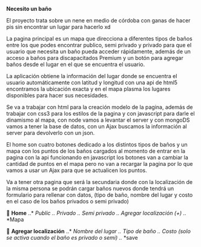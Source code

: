  **Necesito un baño**
 
El proyecto trata sobre un nene en medio de córdoba con ganas de hacer pis sin encontrar un lugar para hacerlo xd

La pagina principal es un mapa que direcciona a diferentes tipos de baños entre los que podes encontrar publico, semi privado y privado para que el usuario que necesita un baño pueda acceder rápidamente, además de un acceso a baños para discapacitados Premium y un botón para agregar baños desde el lugar en el que se encuentra el usuario.

La aplicación obtiene la información del lugar donde se encuentra el usuario automáticamente con latitud y longitud con una api de html5 encontramos la ubicación exacta  y en el mapa plasma los lugares disponibles para hacer sus necesidades.

Se va a trabajar con html para la creación modelo de la pagina, además de trabajar con css3 para los estilos de la pagina y con javascript para darle el dinamismo al mapa, con node vamos a levantar el server y con mongoDS vamos a tener la base de datos, con un Ajax buscamos la información al server para devolverlo con un json.

El home son cuatro botones dedicado a los distintos tipos de baños y un mapa con los puntos de los baños cargados al momento de entrar en la pagina con la api funcionando en javascript los botones van a cambiar la cantidad de puntos en el mapa pero no van a recargar la pagina por lo que vamos a usar un Ajax para que se actualicen los puntos.

Va a tener otra pagina que será la secundaria donde con la localización de la misma persona se podrán cargar baños nuevos donde tendrá un formulario para rellenar con datos, (tipo de baño, nombre del lugar y costo en el caso  de los baños privados o semi privado) 

    **Home**
..*	*Public 
..* *Privado
..* *Semi privado
..* *Agregar localización (+)
..* *Mapa

	 **Agregar localización**
..*	*Nombre del lugar 
..*	*Tipo de baño 
..*	*Costo (solo se activa cuando el baño es privado o semi) 
..*	*save
